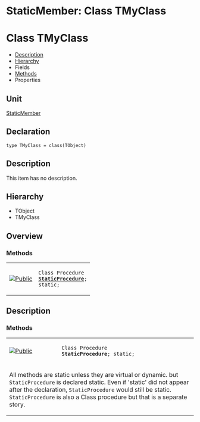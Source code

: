 # StaticMember: Class TMyClass


# Class TMyClass
<span id="TMyClass"/>

- [Description](#PasDoc-Description)
- [Hierarchy](#PasDoc-Hierarchy)
- Fields
- [Methods](#PasDoc-Methods)
- Properties

<span id="PasDoc-Description"/>

## Unit


[StaticMember](StaticMember.md)


## Declaration


```type TMyClass = class(TObject)```


## Description
This item has no description.



## Hierarchy


<span id="PasDoc-Hierarchy"/>

- TObject
- TMyClass



## Overview

### Methods
<span id="PasDoc-Methods"/>


<table>
<tr>

<td>

<a href="legend.md"><img src="public.gif" alt="Public" title="Public"></img></a>
</td>

<td>

<code>Class Procedure <strong><a href="StaticMember.TMyClass.md#StaticProcedure">StaticProcedure</a></strong>; static;</code>
</td>
</tr>
</table>


## Description

### Methods

<table>
<tr>

<td>

<a href="legend.md"><img src="public.gif" alt="Public" title="Public"></img></a>
</td>

<td>

<span id="StaticProcedure"/><code>Class Procedure <strong>StaticProcedure</strong>; static;</code>
</td>
</tr>
<tr><td colspan="2">

All methods are static unless they are virtual or dynamic. but `StaticProcedure` is declared static. Even if 'static' did not appear after the declaration, `StaticProcedure` would still be static. `StaticProcedure` is also a Class procedure but that is a separate story.

</td></tr>
</table>

